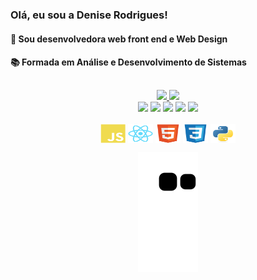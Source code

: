 
### Olá, eu sou a Denise Rodrigues!

#### 💬 Sou desenvolvedora web front end e Web Design

#### 📚 Formada em Análise e Desenvolvimento de Sistemas
##
<div align="center">
  <a href="https://denise-rodrig.github.io/linkbio.com/">
  <img height="160em" src="https://github-readme-stats.vercel.app/api?username=denise-rodrig&show_icons=true&theme=radical&include_all_commits=true&count_private=true"/>
  <img height="160em" src="https://github-readme-stats.vercel.app/api/top-langs/?username=denise-rodrig&layout=compact&langs_count=7&theme=radical"/>
</div>

<div align='center'> 
  <a href="https://stackexchange.com/users/23940155/denise-r" target="_blank"><img src="https://user-images.githubusercontent.com/80164486/149624383-d0056765-9d0d-4fa8-9f41-f0cd21577a96.png" target="_blank"></a>
  <a href="https://www.instagram.com/development__studio/" target="_blank"><img src="https://user-images.githubusercontent.com/80164486/149624653-a02d7716-2abd-43e4-9764-bcd3a7aef5e2.png" target="_blank"></a>
 	<a href="https://www.linkedin.com/in/denise-r-b3bab9205/" target="_blank"><img src="https://user-images.githubusercontent.com/80164486/149625025-8f3e4c9f-51b1-47a1-ad03-202a9d39df42.png" target="_blank"></a>
  <a href = "mailto:jobs.1243236@gmail.com"><img src="https://user-images.githubusercontent.com/80164486/149624983-0e4759b2-c384-4867-8343-66d1b0208895.png" target="_blank"></a>
  <a href="https://denise-rodrig.github.io/linkbio.com/" target="_blank"><img src="https://user-images.githubusercontent.com/80164486/149625259-2b83a70a-3a66-4ae9-95a5-c07504c37bfc.png" target="_blank"></a> 
  
  <div style="display: inline_block"><br>
  <img align="center" alt="Js" height="30" width="40" src="https://raw.githubusercontent.com/devicons/devicon/master/icons/javascript/javascript-plain.svg">
  <img align="center" alt="React" height="30" width="40" src="https://raw.githubusercontent.com/devicons/devicon/master/icons/react/react-original.svg">
  <img align="center" alt="HTML" height="30" width="40" src="https://raw.githubusercontent.com/devicons/devicon/master/icons/html5/html5-original.svg">
  <img align="center" alt="CSS" height="30" width="40" src="https://raw.githubusercontent.com/devicons/devicon/master/icons/css3/css3-original.svg">
  <img align="center" alt="Rafa-Python" height="30" width="40" src="https://raw.githubusercontent.com/devicons/devicon/master/icons/python/python-original.svg">

  ![Snake animation](https://github.com/rafaballerini/rafaballerini/blob/output/github-contribution-grid-snake.svg)
 
</div>
